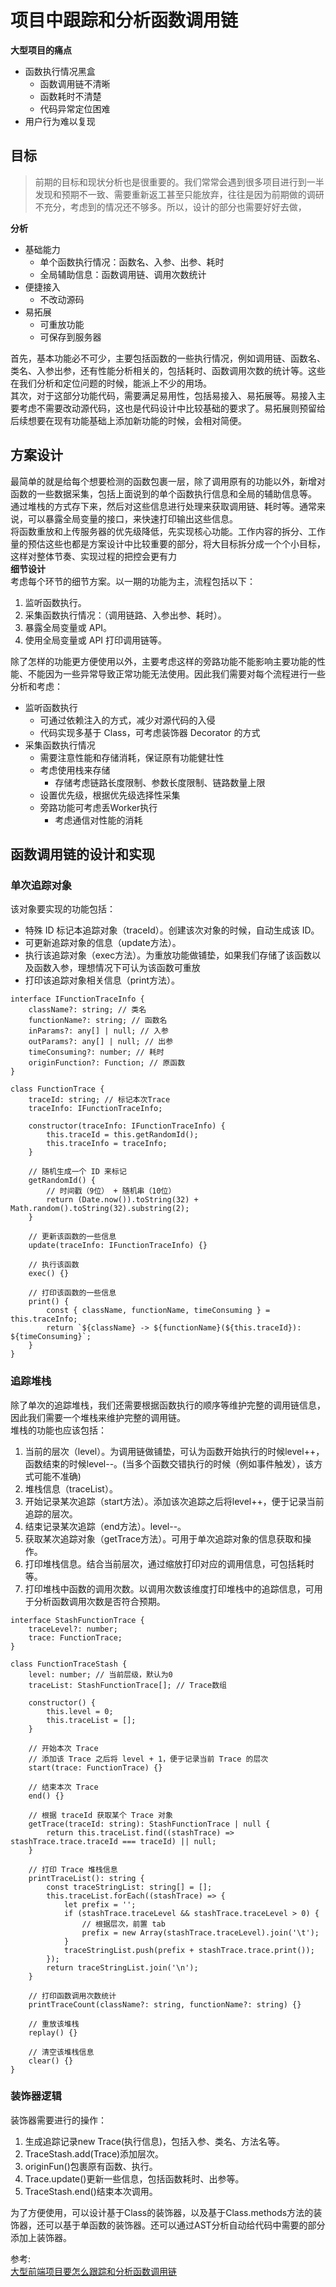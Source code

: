 # 项目中跟踪和分析函数调用链
**大型项目的痛点**  
- 函数执行情况黑盒
    - 函数调用链不清晰
    - 函数耗时不清楚
    - 代码异常定位困难
- 用户行为难以复现
## 目标
> 前期的目标和现状分析也是很重要的。我们常常会遇到很多项目进行到一半发现和预期不一致、需要重新返工甚至只能放弃，往往是因为前期做的调研不充分，考虑到的情况还不够多。所以，设计的部分也需要好好去做，

**分析**  
- 基础能力
    - 单个函数执行情况：函数名、入参、出参、耗时
    - 全局辅助信息：函数调用链、调用次数统计
- 便捷接入
    - 不改动源码
- 易拓展
    - 可重放功能
    - 可保存到服务器

首先，基本功能必不可少，主要包括函数的一些执行情况，例如调用链、函数名、类名、入参出参，还有性能分析相关的，包括耗时、函数调用次数的统计等。这些在我们分析和定位问题的时候，能派上不少的用场。  
其次，对于这部分功能代码，需要满足易用性，包括易接入、易拓展等。易接入主要考虑不需要改动源代码，这也是代码设计中比较基础的要求了。易拓展则预留给后续想要在现有功能基础上添加新功能的时候，会相对简便。  
## 方案设计
最简单的就是给每个想要检测的函数包裹一层，除了调用原有的功能以外，新增对函数的一些数据采集，包括上面说到的单个函数执行信息和全局的辅助信息等。
通过堆栈的方式存下来，然后对这些信息进行处理来获取调用链、耗时等。通常来说，可以暴露全局变量的接口，来快速打印输出这些信息。  
将函数重放和上传服务器的优先级降低，先实现核心功能。工作内容的拆分、工作量的预估这些也都是方案设计中比较重要的部分，将大目标拆分成一个个小目标，这样对整体节奏、实现过程的把控会更有力  
**细节设计**  
考虑每个环节的细节方案。以一期的功能为主，流程包括以下： 
1. 监听函数执行。 
2. 采集函数执行情况：（调用链路、入参出参、耗时）。 
3. 暴露全局变量或 API。 
4. 使用全局变量或 API 打印调用链等。

除了怎样的功能更方便使用以外，主要考虑这样的旁路功能不能影响主要功能的性能、不能因为一些异常导致正常功能无法使用。因此我们需要对每个流程进行一些分析和考虑：  
- 监听函数执行
    - 可通过依赖注入的方式，减少对源代码的入侵
    - 代码实现多基于 Class，可考虑装饰器 Decorator 的方式
- 采集函数执行情况
    - 需要注意性能和存储消耗，保证原有功能健壮性
    - 考虑使用栈来存储
        - 存储考虑链路长度限制、参数长度限制、链路数量上限
    - 设置优先级，根据优先级选择性采集
    - 旁路功能可考虑丢Worker执行
        - 考虑通信对性能的消耗

## 函数调用链的设计和实现
### 单次追踪对象
该对象要实现的功能包括：  
- 特殊 ID 标记本追踪对象（traceId）。创建该次对象的时候，自动生成该 ID。
- 可更新追踪对象的信息（update方法）。
- 执行该追踪对象（exec方法）。为重放功能做铺垫，如果我们存储了该函数以及函数入参，理想情况下可认为该函数可重放
- 打印该追踪对象相关信息（print方法）。

``` 
interface IFunctionTraceInfo {
    className?: string; // 类名
    functionName?: string; // 函数名
    inParams?: any[] | null; // 入参
    outParams?: any[] | null; // 出参
    timeConsuming?: number; // 耗时
    originFunction?: Function; // 原函数
}

class FunctionTrace {
    traceId: string; // 标记本次Trace
    traceInfo: IFunctionTraceInfo;

    constructor(traceInfo: IFunctionTraceInfo) {
        this.traceId = this.getRandomId();
        this.traceInfo = traceInfo;
    }

    // 随机生成一个 ID 来标记
    getRandomId() {
        // 时间戳（9位） + 随机串（10位）
        return (Date.now()).toString(32) + Math.random().toString(32).substring(2);
    }

    // 更新该函数的一些信息
    update(traceInfo: IFunctionTraceInfo) {}

    // 执行该函数
    exec() {}

    // 打印该函数的一些信息
    print() {
        const { className, functionName, timeConsuming } = this.traceInfo;
        return `${className} -> ${functionName}(${this.traceId}): ${timeConsuming}`;
    }
}
```
### 追踪堆栈
除了单次的追踪堆栈，我们还需要根据函数执行的顺序等维护完整的调用链信息，因此我们需要一个堆栈来维护完整的调用链。  
堆栈的功能也应该包括：  
1. 当前的层次（level）。为调用链做铺垫，可认为函数开始执行的时候level++，函数结束的时候level--。(当多个函数交错执行的时候（例如事件触发），该方式可能不准确)
2. 堆栈信息（traceList）。
3. 开始记录某次追踪（start方法）。添加该次追踪之后将level++，便于记录当前追踪的层次。
4. 结束记录某次追踪（end方法）。level--。
5. 获取某次追踪对象（getTrace方法）。可用于单次追踪对象的信息获取和操作。
6. 打印堆栈信息。结合当前层次，通过缩放打印对应的调用信息，可包括耗时等。
7. 打印堆栈中函数的调用次数。以调用次数该维度打印堆栈中的追踪信息，可用于分析函数调用次数是否符合预期。

``` 
interface StashFunctionTrace {
    traceLevel?: number;
    trace: FunctionTrace;
}

class FunctionTraceStash {
    level: number; // 当前层级，默认为0
    traceList: StashFunctionTrace[]; // Trace数组

    constructor() {
        this.level = 0;
        this.traceList = [];
    }

    // 开始本次 Trace
    // 添加该 Trace 之后将 level + 1，便于记录当前 Trace 的层次
    start(trace: FunctionTrace) {}

    // 结束本次 Trace
    end() {}

    // 根据 traceId 获取某个 Trace 对象
    getTrace(traceId: string): StashFunctionTrace | null {
        return this.traceList.find((stashTrace) => stashTrace.trace.traceId === traceId) || null;
    }

    // 打印 Trace 堆栈信息
    printTraceList(): string {
        const traceStringList: string[] = [];
        this.traceList.forEach((stashTrace) => {
            let prefix = '';
            if (stashTrace.traceLevel && stashTrace.traceLevel > 0) {
                // 根据层次，前置 tab
                prefix = new Array(stashTrace.traceLevel).join('\t');
            }
            traceStringList.push(prefix + stashTrace.trace.print());
        });
        return traceStringList.join('\n');
    }

    // 打印函数调用次数统计
    printTraceCount(className?: string, functionName?: string) {}

    // 重放该堆栈
    replay() {}

    // 清空该堆栈信息
    clear() {}
}
```
### 装饰器逻辑
装饰器需要进行的操作：
1. 生成追踪记录new Trace(执行信息)，包括入参、类名、方法名等。
2. TraceStash.add(Trace)添加层次。
3. originFun()包裹原有函数、执行。
4. Trace.update()更新一些信息，包括函数耗时、出参等。
5. TraceStash.end()结束本次调用。

为了方便使用，可以设计基于Class的装饰器，以及基于Class.methods方法的装饰器，还可以基于单函数的装饰器。还可以通过AST分析自动给代码中需要的部分添加上装饰器。

参考:  
[大型前端项目要怎么跟踪和分析函数调用链](https://godbasin.github.io/front-end-playground/front-end-basic/deep-learning/trace-stash.html#%E6%96%B9%E6%A1%88%E8%AE%BE%E8%AE%A1)
